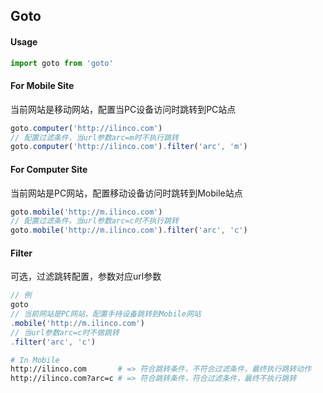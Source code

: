 Goto
---

#### Usage
```js
import goto from 'goto'
```

#### For Mobile Site
当前网站是移动网站，配置当PC设备访问时跳转到PC站点
```js
goto.computer('http://ilinco.com')
// 配置过滤条件，当url参数arc=m时不执行跳转
goto.computer('http://ilinco.com').filter('arc', 'm')
```

#### For Computer Site
当前网站是PC网站，配置移动设备访问时跳转到Mobile站点
```js
goto.mobile('http://m.ilinco.com')
// 配置过滤条件，当url参数arc=c时不执行跳转
goto.mobile('http://m.ilinco.com').filter('arc', 'c')
```

#### Filter
可选，过滤跳转配置，参数对应url参数
```js
// 例
goto
// 当前网站是PC网站，配置手持设备跳转到Mobile网站
.mobile('http://m.ilinco.com')
// 当url参数arc=c时不做跳转
.filter('arc', 'c')
```
```sh
# In Mobile
http://ilinco.com       # => 符合跳转条件，不符合过滤条件，最终执行跳转动作
http://ilinco.com?arc=c # => 符合跳转条件，符合过滤条件，最终不执行跳转
```
